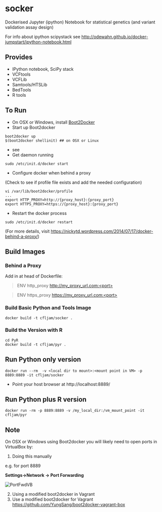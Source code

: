 socker
======

Dockerised Jupyter (ipython) Notebook for statistical genetics (and variant validation assay design)

For info about ipython scipystack see http://odewahn.github.io/docker-jumpstart/ipython-notebook.html

Provides
--------

- IPython notebook, SciPy stack
- VCFtools
- VCFLib
- Samtools/HTSLib
- BedTools
- R tools

To Run
------

- On OSX or Windows, install [Boot2Docker](https://github.com/boot2docker/boot2docker)
- Start up Boot2docker

```
boot2docker up
$(boot2docker shellinit) ## on OSX or Linux
```
- see 
- Get daemon running
```
sudo /etc/init.d/docker start
```

- Configure docker when behind a proxy

(Check to see if profile file exists and add the needed configuration)
```
vi /var/lib/boot2docker/profile 
...
export HTTP_PROXY=http://{proxy_host}:{proxy_port}
export HTTPS_PROXY=https://{proxy_host}:{proxy_port}
```

- Restart the docker process
```
sudo /etc/init.d/docker restart
```
(For more details, visit https://nickytd.wordpress.com/2014/07/17/docker-behind-a-proxy/)

## Build Images

### Behind a Proxy

Add in at head of Dockerfile:

>ENV http_proxy http://my_proxy_url.com:<port>

>ENV https_proxy https://my_proxy_url.com:<port>



### Build Basic Python and Tools Image

```
docker build -t cfljam/socker .
```
### Build the Version with R

```
cd PyR
docker build -t cfljam/pyr .
```

## Run Python only version


```
docker run --rm  -v <local dir to mount>:<mount point in VM> -p 8889:8889 -it cfljam/socker
```

- Point your host browser at http://localhost:8889/

## Run Python plus R version

```
docker run -rm -p 8889:8889 -v /my_local_dir:/vm_mount_point -it cfljam/pyr
```

## Note

On OSX or Windows using Boot2docker you will likely  need to open ports in VirtualBox by:

1. Doing this manually

e.g. for port 8889

**Settings->Network -> Port Forwarding**

![PortFwdVB](https://dl.dropboxusercontent.com/u/8064851/images/VirtualBoxPortForwardiPynbExample.png)

2. Using a modified boot2docker in Vagrant 
3. Use a modified boot2docker for Vagrant https://github.com/YungSang/boot2docker-vagrant-box
